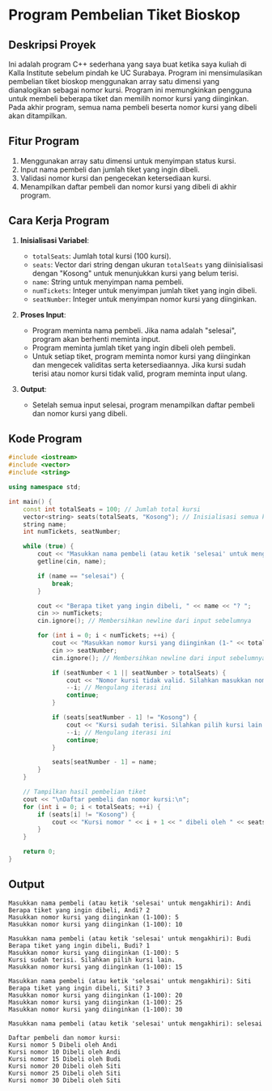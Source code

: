 # Program Pembelian Tiket Bioskop

## Deskripsi Proyek
Ini adalah program C++ sederhana yang saya buat ketika saya kuliah di Kalla Institute sebelum pindah ke UC Surabaya. Program ini mensimulasikan pembelian tiket bioskop menggunakan array satu dimensi yang dianalogikan sebagai nomor kursi. Program ini memungkinkan pengguna untuk membeli beberapa tiket dan memilih nomor kursi yang diinginkan. Pada akhir program, semua nama pembeli beserta nomor kursi yang dibeli akan ditampilkan.

## Fitur Program
1. Menggunakan array satu dimensi untuk menyimpan status kursi.
2. Input nama pembeli dan jumlah tiket yang ingin dibeli.
3. Validasi nomor kursi dan pengecekan ketersediaan kursi.
4. Menampilkan daftar pembeli dan nomor kursi yang dibeli di akhir program.

## Cara Kerja Program

1. **Inisialisasi Variabel**:
   - `totalSeats`: Jumlah total kursi (100 kursi).
   - `seats`: Vector dari string dengan ukuran `totalSeats` yang diinisialisasi dengan "Kosong" untuk menunjukkan kursi yang belum terisi.
   - `name`: String untuk menyimpan nama pembeli.
   - `numTickets`: Integer untuk menyimpan jumlah tiket yang ingin dibeli.
   - `seatNumber`: Integer untuk menyimpan nomor kursi yang diinginkan.

2. **Proses Input**:
   - Program meminta nama pembeli. Jika nama adalah "selesai", program akan berhenti meminta input.
   - Program meminta jumlah tiket yang ingin dibeli oleh pembeli.
   - Untuk setiap tiket, program meminta nomor kursi yang diinginkan dan mengecek validitas serta ketersediaannya. Jika kursi sudah terisi atau nomor kursi tidak valid, program meminta input ulang.

3. **Output**:
   - Setelah semua input selesai, program menampilkan daftar pembeli dan nomor kursi yang dibeli.

## Kode Program

```cpp
#include <iostream>
#include <vector>
#include <string>

using namespace std;

int main() {
    const int totalSeats = 100; // Jumlah total kursi
    vector<string> seats(totalSeats, "Kosong"); // Inisialisasi semua kursi sebagai "Kosong"
    string name;
    int numTickets, seatNumber;

    while (true) {
        cout << "Masukkan nama pembeli (atau ketik 'selesai' untuk mengakhiri): ";
        getline(cin, name);

        if (name == "selesai") {
            break;
        }

        cout << "Berapa tiket yang ingin dibeli, " << name << "? ";
        cin >> numTickets;
        cin.ignore(); // Membersihkan newline dari input sebelumnya

        for (int i = 0; i < numTickets; ++i) {
            cout << "Masukkan nomor kursi yang diinginkan (1-" << totalSeats << "): ";
            cin >> seatNumber;
            cin.ignore(); // Membersihkan newline dari input sebelumnya

            if (seatNumber < 1 || seatNumber > totalSeats) {
                cout << "Nomor kursi tidak valid. Silahkan masukkan nomor kursi antara 1 dan " << totalSeats << ".\n";
                --i; // Mengulang iterasi ini
                continue;
            }

            if (seats[seatNumber - 1] != "Kosong") {
                cout << "Kursi sudah terisi. Silahkan pilih kursi lain.\n";
                --i; // Mengulang iterasi ini
                continue;
            }

            seats[seatNumber - 1] = name;
        }
    }

    // Tampilkan hasil pembelian tiket
    cout << "\nDaftar pembeli dan nomor kursi:\n";
    for (int i = 0; i < totalSeats; ++i) {
        if (seats[i] != "Kosong") {
            cout << "Kursi nomor " << i + 1 << " dibeli oleh " << seats[i] << endl;
        }
    }

    return 0;
}
```

## Output
```
Masukkan nama pembeli (atau ketik 'selesai' untuk mengakhiri): Andi
Berapa tiket yang ingin dibeli, Andi? 2
Masukkan nomor kursi yang diinginkan (1-100): 5
Masukkan nomor kursi yang diinginkan (1-100): 10

Masukkan nama pembeli (atau ketik 'selesai' untuk mengakhiri): Budi
Berapa tiket yang ingin dibeli, Budi? 1
Masukkan nomor kursi yang diinginkan (1-100): 5
Kursi sudah terisi. Silahkan pilih kursi lain.
Masukkan nomor kursi yang diinginkan (1-100): 15

Masukkan nama pembeli (atau ketik 'selesai' untuk mengakhiri): Siti
Berapa tiket yang ingin dibeli, Siti? 3
Masukkan nomor kursi yang diinginkan (1-100): 20
Masukkan nomor kursi yang diinginkan (1-100): 25
Masukkan nomor kursi yang diinginkan (1-100): 30

Masukkan nama pembeli (atau ketik 'selesai' untuk mengakhiri): selesai

Daftar pembeli dan nomor kursi:
Kursi nomor 5 Dibeli oleh Andi
Kursi nomor 10 Dibeli oleh Andi
Kursi nomor 15 Dibeli oleh Budi
Kursi nomor 20 Dibeli oleh Siti
Kursi nomor 25 Dibeli oleh Siti
Kursi nomor 30 Dibeli oleh Siti
```
